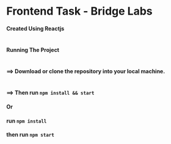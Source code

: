 # Frontend Task - Bridge Labs

#### Created Using Reactjs

#

#### Running The Project

#

#### ==> Download or clone the repository into your local machine.

#

#### ==> Then run `npm install && start`

#### Or

#### run `npm install`

#### then run `npm start`
